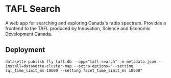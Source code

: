 # TAFL Search
A web app for searching and exploring Canada's radio spectrum. Provides a frontend to the TAFL produced by Innovation, Science and Economic Development Canada.


## Deployment

```
datasette publish fly tafl.db --app="tafl-search" -m metadata.json --install=datasette-cluster-map --extra-options="--setting sql_time_limit_ms 10000 --setting facet_time_limit_ms 10000"
```

